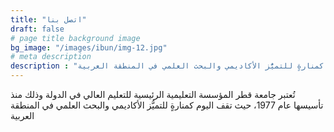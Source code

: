 ```yaml
---
title: "اتصل بنا"
draft: false
# page title background image
bg_image: "/images/ibun/img-12.jpg"
# meta description
description : "تُعتبر جامعة قطر المؤسسة التعليمية الرئيسية للتعليم العالي في الدولة وذلك منذ تأسيسها عام 1977، حيث تقف اليوم كمنارةٍ للتميُّز الأكاديمي والبحث العلمي في المنطقة العربية"
---
```


تُعتبر جامعة قطر المؤسسة التعليمية الرئيسية للتعليم العالي في الدولة وذلك منذ تأسيسها عام 1977، حيث تقف اليوم كمنارةٍ للتميُّز الأكاديمي والبحث العلمي في المنطقة العربية

